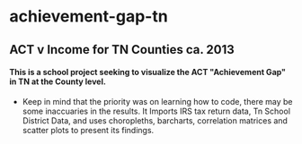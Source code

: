 # achievement-gap-tn
## ACT v Income for TN Counties ca. 2013
#### This is a school project seeking to visualize the ACT "Achievement Gap" in TN at the County level. 
* Keep in mind that the priority was on learning how to code, there may be some inaccuaries in the results. 
It Imports IRS tax return data, Tn School District Data, and uses choropleths, barcharts, correlation matrices and scatter plots to present its findings. 
